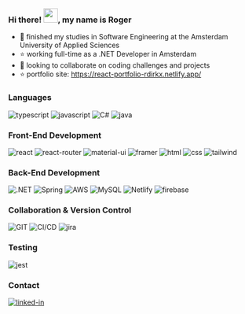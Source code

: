 ### Hi there! <img src="https://media.giphy.com/media/hvRJCLFzcasrR4ia7z/giphy.gif" width="29px" height="29px">, my name is Roger

- 🔭 finished my studies in Software Engineering at the Amsterdam University of Applied Sciences
- ⭐ working full-time as a .NET Developer in Amsterdam
- 👯 looking to collaborate on coding challenges and projects 
- ⭐ portfolio site: https://react-portfolio-rdirkx.netlify.app/

### Languages

![typescript](https://img.shields.io/badge/TypeScript-3178C6?style=for-the-badge&logo=typescript&logoColor=white)
![javascript](https://img.shields.io/badge/JavaScript-323330?style=for-the-badge&logo=javascript&logoColor=F7DF1E)
![C#](https://img.shields.io/badge/C%23-239120?style=for-the-badge&logo=c-sharp&logoColor=white)
![java](https://img.shields.io/badge/Java-ED8B00?style=for-the-badge&logo=java&logoColor=white)

### Front-End Development

![react](https://img.shields.io/badge/React-20232A?style=for-the-badge&logo=react&logoColor=61DAFB)
![react-router](https://img.shields.io/badge/React_Router-CA4245?style=for-the-badge&logo=react-router&logoColor=white)
![material-ui](https://img.shields.io/badge/Material_UI-0081CB?style=for-the-badge&logo=mui&logoColor=white)
![framer](https://img.shields.io/badge/Framer-black?style=for-the-badge&logo=framer&logoColor=blue)
![html](https://img.shields.io/badge/HTML5-E34F26?style=for-the-badge&logo=html5&logoColor=white)
![css](https://img.shields.io/badge/CSS3-1572B6?style=for-the-badge&logo=css3&logoColor=white)
![tailwind](https://img.shields.io/badge/Tailwind_CSS-38B2AC?style=for-the-badge&logo=tailwind-css&logoColor=white)

### Back-End Development
![.NET](https://img.shields.io/badge/.NET-5C2D91?style=for-the-badge&logo=.net&logoColor=white)
![Spring](https://img.shields.io/badge/Spring-6DB33F?style=for-the-badge&logo=spring&logoColor=white)
![AWS](https://img.shields.io/badge/Amazon_AWS-232F3E?style=for-the-badge&logo=amazon-aws&logoColor=white)
![MySQL](	https://img.shields.io/badge/MySQL-00000F?style=for-the-badge&logo=mysql&logoColor=white)
![Netlify](https://img.shields.io/badge/Netlify-00C7B7?style=for-the-badge&logo=netlify&logoColor=white)
![firebase](https://img.shields.io/badge/Firebase-ED8B00?style=for-the-badge&logo=firebase&logoColor=red)

### Collaboration & Version Control

![GIT](https://img.shields.io/badge/GIT-E44C30?style=for-the-badge&logo=git&logoColor=white)
![CI/CD](https://img.shields.io/badge/Azure_DevOps-0078D7?style=for-the-badge&logo=azure-devops&logoColor=white)
![jira](https://img.shields.io/badge/Jira-0052CC?style=for-the-badge&logo=Jira&logoColor=white)

### Testing

![jest](https://img.shields.io/badge/Jest-C21325?style=for-the-badge&logo=jest&logoColor=white)

### Contact

[![linked-in](https://img.shields.io/badge/Linked_In-0077B5?style=for-the-badge&logo=LinkedIn&logoColor=white)](https://www.linkedin.com/in/rogerdirkx/)

